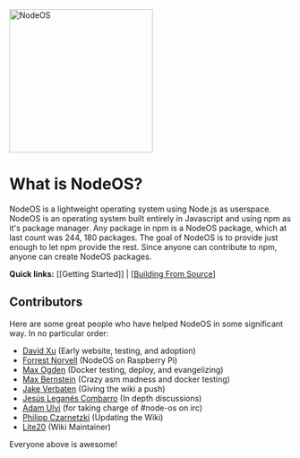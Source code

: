 <img src="https://cdn.rawgit.com/NodeOS/media/master/NodeOS.svg" alt="NodeOS" width="256"/>

# What is NodeOS?

NodeOS is a lightweight operating system using Node.js as userspace. NodeOS is an operating system built entirely in Javascript and using npm as it's package manager. Any package in npm is a NodeOS package, which at last count was 244, 180 packages. The goal of NodeOS is to provide just enough to let npm provide the rest. Since anyone can contribute to npm, anyone can create NodeOS packages.

**Quick links:** [[Getting Started]] | [[Building From Source](./building_from_source.md)]

## Contributors

Here are some great people who have helped NodeOS in some significant way. In no particular order:

- [David Xu](https://twitter.com/dvdxu) (Early website, testing, and adoption)
- [Forrest Norvell](https://twitter.com/othiym23) (NodeOS on Raspberry Pi)
- [Max Ogden](https://twitter.com/maxogden) (Docker testing, deploy, and evangelizing)
- [Max Bernstein](https://github.com/tekknolagi) (Crazy asm madness and docker testing)
- [Jake Verbaten](https://github.com/raynos) (Giving the wiki a push)
- [Jesús Leganés Combarro](https://github.com/piranna) (In depth discussions)
- [Adam Ulvi](https://github.com/aulvi) (for taking charge of #node-os on irc)
- [Philipp Czarnetzki](https://github.com/luii) (Updating the Wiki)
- [Lite20](https://twitter.com/lightningboy24) (Wiki Maintainer)

Everyone above is awesome!


